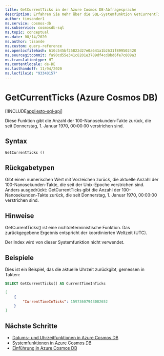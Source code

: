 ```yaml
---
title: GetCurrentTicks in der Azure Cosmos DB-Abfragesprache
description: Erfahren Sie mehr über die SQL-Systemfunktion GetCurrentTicks in Azure Cosmos DB.
author: timsander1
ms.service: cosmos-db
ms.subservice: cosmosdb-sql
ms.topic: conceptual
ms.date: 08/14/2020
ms.author: tisande
ms.custom: query-reference
ms.openlocfilehash: 610c545bf25822d27e0a641a1b2631f899502420
ms.sourcegitcommit: fa90cd55e341c8201e3789df4cd8bd6fe7c809a3
ms.translationtype: HT
ms.contentlocale: de-DE
ms.lasthandoff: 11/04/2020
ms.locfileid: "93340157"
---
```

# <a name="getcurrentticks-azure-cosmos-db"></a>GetCurrentTicks (Azure Cosmos DB)
[!INCLUDE[appliesto-sql-api](includes/appliesto-sql-api.md)]

Diese Funktion gibt die Anzahl der 100-Nanosekunden-Takte zurück, die seit Donnerstag, 1. Januar 1970, 00:00:00 verstrichen sind.
  
## <a name="syntax"></a>Syntax
  
```sql
GetCurrentTicks ()
```

## <a name="return-types"></a>Rückgabetypen

Gibt einen numerischen Wert mit Vorzeichen zurück, die aktuelle Anzahl der 100-Nanosekunden-Takte, die seit der Unix-Epoche verstrichen sind. Anders ausgedrückt: GetCurrentTicks gibt die Anzahl der 100-Nanosekunden-Takte zurück, die seit Donnerstag, 1. Januar 1970, 00:00:00 verstrichen sind.

## <a name="remarks"></a>Hinweise

GetCurrentTicks() ist eine nichtdeterministische Funktion. Das zurückgegebene Ergebnis entspricht der koordinierten Weltzeit (UTC).

Der Index wird von dieser Systemfunktion nicht verwendet.

## <a name="examples"></a>Beispiele

Dies ist ein Beispiel, das die aktuelle Uhrzeit zurückgibt, gemessen in Takten:

```sql
SELECT GetCurrentTicks() AS CurrentTimeInTicks
```

```json
[
    {
        "CurrentTimeInTicks": 15973607943002652
    }
]
```

## <a name="next-steps"></a>Nächste Schritte

- [Datums- und Uhrzeitfunktionen in Azure Cosmos DB](sql-query-date-time-functions.md)
- [Systemfunktionen in Azure Cosmos DB](sql-query-system-functions.md)
- [Einführung in Azure Cosmos DB](introduction.md)
